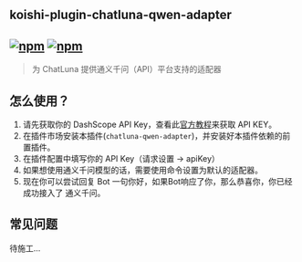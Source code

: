 ## koishi-plugin-chatluna-qwen-adapter

## [![npm](https://img.shields.io/npm/v/koishi-plugin-chatluna-qwen-adapter)](https://www.npmjs.com/package/koishi-plugin-chatluna-qwen) [![npm](https://img.shields.io/npm/dm/koishi-plugin-chatluna-qwen-adapter)](https://www.npmjs.com/package//koishi-plugin-chatluna-qwen-adapter)

> 为 ChatLuna 提供通义千问（API）平台支持的适配器

## 怎么使用？

1. 请先获取你的 DashScope API Key，查看此[官方教程](https://help.aliyun.com/zh/dashscope/developer-reference/activate-dashscope-and-create-an-api-key)来获取 API KEY。
2. 在插件市场安装本插件(`chatluna-qwen-adapter`)，并安装好本插件依赖的前置插件。
3. 在插件配置中填写你的 API Key（请求设置 -> apiKey）
4. 如果想使用通义千问模型的话，需要使用命令设置为默认的适配器。
5. 现在你可以尝试回复 Bot 一句你好，如果Bot响应了你，那么恭喜你，你已经成功接入了 通义千问。

## 常见问题

待施工...
